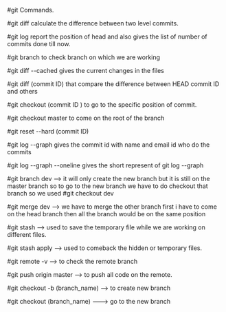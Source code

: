 #git Commands.

#git diff calculate the difference between two level commits.

#git log report the position of head and also gives the list of number of commits done till now.

#git branch to check branch on which we are working

#git diff --cached gives the current changes in the files

#git diff (commit ID) that compare the difference between HEAD commit ID and others

#git checkout (commit ID ) to go to the specific position of commit.

#git checkout master to come on the root of the branch

#git reset --hard (commit ID)

#git log --graph  gives the commit id  with name and email id who do the commits

#git log --graph --oneline  gives the short represent of git log --graph

#git branch dev --> it will only create the new branch but it is still on the master branch so to go to the new branch we have to do checkout that branch so we used
#git checkout dev

#git merge dev --> we have to merge the other branch first i have to come on the head branch
then all the branch would be on the same position

#git stash --> used to save the temporary file while we are working on different files.

#git stash apply --> used to comeback the hidden or temporary files.

#git remote -v --> to check the remote branch

#git push origin master --> to push all code on the remote.

#git checkout -b (branch_name)  --> to create new branch

#git checkout (branch_name) ---> go to the new branch